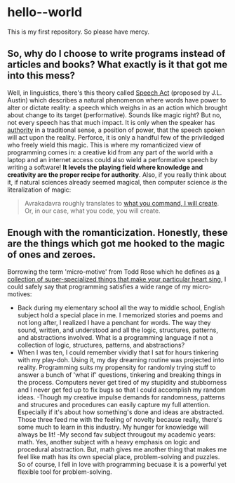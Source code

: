 # hello--world
This is my first repository. So please have mercy.
## So, why do I choose to write programs instead of articles and books? What exactly is it that got me into this mess?
Well, in linguistics, there's this theory called [Speech Act](https://plato.stanford.edu/entries/speech-acts/#Int) (proposed by J.L. Austin) which describes a natural phenomenon where words have power to alter or dictate reality: a speech which weighs in as an action which brought about change to its target (performative). Sounds like magic right? But no, not every speech has that much impact. It is only when the speaker has [authority](https://plato.stanford.edu/entries/speech-acts/#SayMakItSo) in a traditional sense, a position of power, that the speech spoken will act upon the reality. Perforce, it is only a handful few of the priviledged who freely wield this magic. This is where my romanticized view of programming comes in: a creative kid from any part of the world with a laptop and an internet access could also wield a performative speech by writing a software! **It levels the playing field where knowledge and creativity are the proper recipe for authority**. Also, if you really think about it, if natural sciences already seemed magical, then computer science *is* the literalization of magic: 
> Avrakadavra roughly translates to [what you command, I will create](http://www.todayifoundout.com/index.php/2013/11/origin-word-abracadabra/#:~:text=The%20phrase%20%E2%80%9Cavra%20kadavra%E2%80%9D%20does,command%2C%20I%20will%20create%E2%80%9D.). Or, in our case, what you code, you will create.
## Enough with the romanticization. Honestly, these are the things which got me hooked to the magic of ones and zeroes.
Borrowing the term 'micro-motive' from Todd Rose which he defines as [a collection of super-specialized things that make your particular heart sing](https://www.inc.com/julian-hayes-ii/looking-to-discover-your-passion-try-this-simple-unconventional-approach.html), I could safely say that programming satisfies a wide range of my micro-motives:
- Back during my elementary school all the way to middle school, English subject hold a special place in me. I memorized stories and poems and not long after, I realized I have a penchant for words. The way they sound, written, and understood and all the logic, structures, patterns, and abstractions involved. What is a programming language if not a collection of logic, structures, patterns, and abstractions?
- When I was ten, I could remember vividly that I sat for hours tinkering with my play-doh. Using it, my day dreaming routine was projected into reality. Programming suits my propensity for randomly trying stuff to answer a bunch of 'what if' questions, tinkering and breaking things in the process. Computers never get tired of my stupidity and stubborness and I never get fed up to fix bugs so that I could accomplish my random ideas.
-Though my creative impulse demands for randomness, patterns and strucures and procedures can easily capture my full attention. Especially if it's about how something's done and ideas are abstracted. Those three feed me with the feeling of novelty because really, there's some much to learn in this industry. My hunger for knowledge will always be lit!
-My second fav subject througout my academic years: math. Yes, another subject with a heavy emphasis on logic and procedural abstraction. But, math gives me another thing that makes me feel like math has its own special place, problem-solving and puzzles. So of course, I fell in love with programming becuase it is a powerful yet flexible tool for problem-solving.
